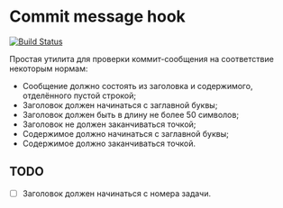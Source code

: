 # Commit message hook

[![Build Status](https://travis-ci.org/itmh/commit-msg.svg?branch=master)](https://travis-ci.org/itmh/commit-msg)

Простая утилита для проверки коммит-сообщения на соответствие некоторым нормам:

* Сообщение должно состоять из заголовка и содержимого, отделённого пустой строкой;
* Заголовок должен начинаться с заглавной буквы;
* Заголовок должен быть в длину не более 50 символов;
* Заголовок не должен заканчиваться точкой;
* Содержимое должно начинаться с заглавной буквы;
* Содержимое должно заканчиваться точкой.

## TODO

* [ ] Заголовок должен начинаться с номера задачи.
